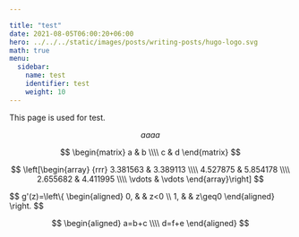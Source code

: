 ```yaml
---

title: "test"
date: 2021-08-05T06:00:20+06:00
hero: ../../../static/images/posts/writing-posts/hugo-logo.svg
math: true
menu:
  sidebar:
    name: test
    identifier: test
    weight: 10
---
```


This page is used for test.

$$
aaaa
$$

$$
\begin{matrix}
   a & b \\\\ c & d
\end{matrix}
$$

$$ \left[\begin{array} {rrr} 3.381563 & 3.389113 \\\\ 4.527875 & 5.854178 \\\\ 2.655682 & 4.411995 \\\\ \vdots & \vdots \end{array}\right] $$

$$
g'(z)=\left\\{
\begin{aligned}
0, &  & z<0 \\\\ 1, &  & z\geq0
\end{aligned}
\right.
$$

$$
\begin{aligned}
   a=b+c \\\\  d=f+e
\end{aligned}
$$

